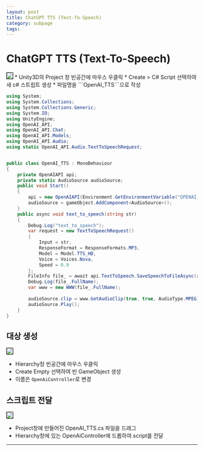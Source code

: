 ```yaml
---
layout: post
title: ChatGPT TTS (Text-To-Speech)
category: subpage
tags: 
---
```


# ChatGPT TTS (Text-To-Speech)

<img style='border:solid 1px black;' src="https://image.onethelab.com/resized/1722756929.jpg" />
* Unity3D의 Project 창 빈공간에 마우스 우클릭
* Create > C# Script 선택하여 새 c# 스트립트 생성
* 파일명을 ```OpenAI_TTS```으로 작성

```c#
using System;
using System.Collections;
using System.Collections.Generic;
using System.IO;
using UnityEngine;
using OpenAI_API;
using OpenAI_API.Chat;
using OpenAI_API.Models;
using OpenAI_API.Audio;
using static OpenAI_API.Audio.TextToSpeechRequest;


public class OpenAI_TTS : MonoBehaviour
{
    private OpenAIAPI api;
    private static AudioSource audioSource;
    public void Start()
    {
        api = new OpenAIAPI(Environment.GetEnvironmentVariable("OPENAI_API_KEY", EnvironmentVariableTarget.User));
        audioSource = gameObject.AddComponent<AudioSource>();
    }
    public async void text_to_speech(string str)
    {
        Debug.Log("text_to_speech");
        var request = new TextToSpeechRequest()
        {
            Input = str,
            ResponseFormat = ResponseFormats.MP3,
            Model = Model.TTS_HD,
            Voice = Voices.Nova,
            Speed = 0.9
        };
        FileInfo file_ = await api.TextToSpeech.SaveSpeechToFileAsync(request, "speak_temp.mp3"); //save to file
        Debug.Log(file_.FullName);
        var www = new WWW(file_.FullName);
        
        audioSource.clip = www.GetAudioClip(true, true, AudioType.MPEG);
        audioSource.Play();
    }
}
```
## 대상 생성

<img style='border:solid 1px black;' src="https://image.onethelab.com/resized/1722757110.jpg" />

* Hierarchy창 빈공간에 마우스 우클릭
* Create Empty 선택하여 빈 GameObject 생성
* 이름은 ```OpenAiController```로 변경

## 스크립트 전달

<img style='border:solid 1px black;' src="https://image.onethelab.com/resized/1722757241.jpg" />

* Project창에 만들어진 OpenAI_TTS.cs 파일을 드래그
* Hierarchy창에 있는 OpenAiController에 드롭하여 script를 전달

---

